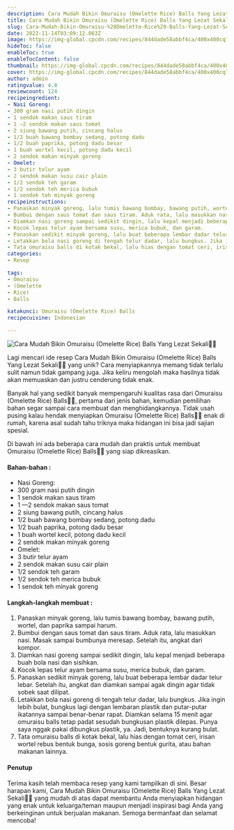 ```yaml
---
description: Cara Mudah Bikin Omuraisu (Omelette Rice) Balls Yang Lezat Sekali"
title: Cara Mudah Bikin Omuraisu (Omelette Rice) Balls Yang Lezat Sekali
slug: Cara-Mudah-Bikin-Omuraisu-%28Omelette-Rice%29-Balls-Yang-Lezat-Sekali
date: 2022-11-14T03:09:12.063Z
image: https://img-global.cpcdn.com/recipes/844dade58abbf4ca/400x400cq70/photo.jpg
hideToc: false
enableToc: true
enableTocContent: false
thumbnail: https://img-global.cpcdn.com/recipes/844dade58abbf4ca/400x400cq70/photo.jpg
cover: https://img-global.cpcdn.com/recipes/844dade58abbf4ca/400x400cq70/photo.jpg
author: admin
ratingvalue: 4.8
reviewcount: 124
recipeingredient:
- Nasi Goreng:
- 300 gram nasi putih dingin
- 1 sendok makan saus tiram
- 1 —2 sendok makan saus tomat
- 2 siung bawang putih, cincang halus
- 1/2 buah bawang bombay sedang, potong dadu
- 1/2 buah paprika, potong dadu besar
- 1 buah wortel kecil, potong dadu kecil
- 2 sendok makan minyak goreng
- Omelet:
- 3 butir telur ayam
- 2 sendok makan susu cair plain
- 1/2 sendok teh garam
- 1/2 sendok teh merica bubuk
- 1 sendok teh minyak goreng
recipeinstructions:
- Panaskan minyak goreng, lalu tumis bawang bombay, bawang putih, wortel, dan paprika sampai harum.
- Bumbui dengan saus tomat dan saus tiram. Aduk rata, lalu masukkan nasi. Masak sampai bumbunya meresap. Setelah itu, angkat dari kompor.
- Diamkan nasi goreng sampai sedikit dingin, lalu kepal menjadi beberapa buah bola nasi dan sisihkan.
- Kocok lepas telur ayam bersama susu, merica bubuk, dan garam.
- Panaskan sedikit minyak goreng, lalu buat beberapa lembar dadar telur lebar. Setelah itu, angkat dan diamkan sampai agak dingin agar tidak sobek saat dilipat.
- Letakkan bola nasi goreng di tengah telur dadar, lalu bungkus. Jika ingin lebih bulat, bungkus lagi dengan lembaran plastik dan putar-putar ikatannya sampai benar-benar rapat. Diamkan selama 15 menit agar omuraisu balls tetap padat sesudah bungkusan plastik dilepas. Punya saya nggak pakai dibungkus plastik, ya. Jadi, bentuknya kurang bulat.
- Tata omuraisu balls di kotak bekal, lalu hias dengan tomat ceri, irisan wortel rebus bentuk bunga, sosis goreng bentuk gurita, atau bahan makanan lainnya.
categories:
- Resep

tags:
- Omuraisu
- (Omelette
- Rice)
- Balls

katakunci: Omuraisu (Omelette Rice) Balls
recipecuisine: Indonesian

---
```


![Cara Mudah Bikin Omuraisu (Omelette Rice) Balls Yang Lezat Sekali👩‍🍳](https://img-global.cpcdn.com/recipes/844dade58abbf4ca/400x400cq70/photo.jpg)

Lagi mencari ide resep Cara Mudah Bikin Omuraisu (Omelette Rice) Balls Yang Lezat Sekali👩‍🍳 yang unik? Cara menyiapkannya memang tidak terlalu sulit namun tidak gampang juga. Jika keliru mengolah maka hasilnya tidak akan memuaskan dan justru cenderung tidak enak.

Banyak hal yang sedikit banyak mempengaruhi kualitas rasa dari Omuraisu (Omelette Rice) Balls👩‍🍳, pertama dari jenis bahan, kemudian pemilihan bahan segar sampai cara membuat dan menghidangkannya. Tidak usah pusing kalau hendak menyiapkan Omuraisu (Omelette Rice) Balls👩‍🍳 enak di rumah, karena asal sudah tahu triknya maka hidangan ini bisa jadi sajian spesial.

Di bawah ini ada beberapa cara mudah dan praktis untuk membuat Omuraisu (Omelette Rice) Balls👩‍🍳 yang siap dikreasikan.

<!--inarticleads1-->

#### Bahan-bahan :

- Nasi Goreng:
- 300 gram nasi putih dingin
- 1 sendok makan saus tiram
- 1 —2 sendok makan saus tomat
- 2 siung bawang putih, cincang halus
- 1/2 buah bawang bombay sedang, potong dadu
- 1/2 buah paprika, potong dadu besar
- 1 buah wortel kecil, potong dadu kecil
- 2 sendok makan minyak goreng
- Omelet:
- 3 butir telur ayam
- 2 sendok makan susu cair plain
- 1/2 sendok teh garam
- 1/2 sendok teh merica bubuk
- 1 sendok teh minyak goreng

<!--inarticleads2-->

#### Langkah-langkah membuat :

1. Panaskan minyak goreng, lalu tumis bawang bombay, bawang putih, wortel, dan paprika sampai harum.
1. Bumbui dengan saus tomat dan saus tiram. Aduk rata, lalu masukkan nasi. Masak sampai bumbunya meresap. Setelah itu, angkat dari kompor.
1. Diamkan nasi goreng sampai sedikit dingin, lalu kepal menjadi beberapa buah bola nasi dan sisihkan.
1. Kocok lepas telur ayam bersama susu, merica bubuk, dan garam.
1. Panaskan sedikit minyak goreng, lalu buat beberapa lembar dadar telur lebar. Setelah itu, angkat dan diamkan sampai agak dingin agar tidak sobek saat dilipat.
1. Letakkan bola nasi goreng di tengah telur dadar, lalu bungkus. Jika ingin lebih bulat, bungkus lagi dengan lembaran plastik dan putar-putar ikatannya sampai benar-benar rapat. Diamkan selama 15 menit agar omuraisu balls tetap padat sesudah bungkusan plastik dilepas. Punya saya nggak pakai dibungkus plastik, ya. Jadi, bentuknya kurang bulat.
1. Tata omuraisu balls di kotak bekal, lalu hias dengan tomat ceri, irisan wortel rebus bentuk bunga, sosis goreng bentuk gurita, atau bahan makanan lainnya.

#### Penutup

Terima kasih telah membaca resep yang kami tampilkan di sini. Besar harapan kami, Cara Mudah Bikin Omuraisu (Omelette Rice) Balls Yang Lezat Sekali👩‍🍳 yang mudah di atas dapat membantu Anda menyiapkan hidangan yang enak untuk keluarga/teman maupun menjadi inspirasi bagi Anda yang berkeinginan untuk berjualan makanan. Semoga bermanfaat dan selamat mencoba!